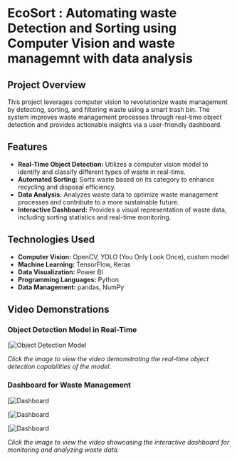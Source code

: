 # EcoSort : Automating waste Detection and Sorting using Computer Vision and waste managemnt with data analysis


## Project Overview

This project leverages computer vision to revolutionize waste management by detecting, sorting, and filtering waste using a smart trash bin. The system improves waste management processes through real-time object detection and provides actionable insights via a user-friendly dashboard.

## Features

- **Real-Time Object Detection:** Utilizes a computer vision model to identify and classify different types of waste in real-time.
- **Automated Sorting:** Sorts waste based on its category to enhance recycling and disposal efficiency.
- **Data Analysis:** Analyzes waste data to optimize waste management processes and contribute to a more sustainable future.
- **Interactive Dashboard:** Provides a visual representation of waste data, including sorting statistics and real-time monitoring.

## Technologies Used

- **Computer Vision:** OpenCV, YOLO (You Only Look Once), custom model
- **Machine Learning:** TensorFlow, Keras
- **Data Visualization:** Power BI
- **Programming Languages:** Python
- **Data Management:** pandas, NumPy

## Video Demonstrations

### Object Detection Model in Real-Time

[![Object Detection Model](images/clf.gif)

*Click the image to view the video demonstrating the real-time object detection capabilities of the model.*

### Dashboard for Waste Management

[![Dashboard](images/Ecosort_page-0001)

[![Dashboard](images/Ecosort_page-0002)

[![Dashboard](images/Bacs_page-0001)

*Click the image to view the video showcasing the interactive dashboard for monitoring and analyzing waste data.*




